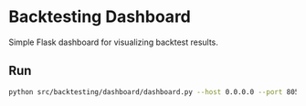 # Backtesting Dashboard

Simple Flask dashboard for visualizing backtest results.

## Run
```bash
python src/backtesting/dashboard/dashboard.py --host 0.0.0.0 --port 8050
```